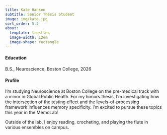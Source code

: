 ```yaml
---
title: Kate Hansen
subtitle: Senior Thesis Student
image: img/kate.jpg
sort_order: 5.2
about:
  template: trestles
  image-width: 12em
  image-shape: rectangle
---
```


#### Education

B.S., Neuroscience, Boston College, 2026

#### Profile

I’m studying Neuroscience at Boston College on the pre-medical track with a minor in Global Public Health. For my honors thesis, I’m investigating how the intersection of the testing effect and the levels-of-processing framework influences memory specificity. I’m excited to pursue these topics this year in the MemoLab!

Outside of the lab, I enjoy reading, crocheting, and playing the flute in various ensembles on campus.
